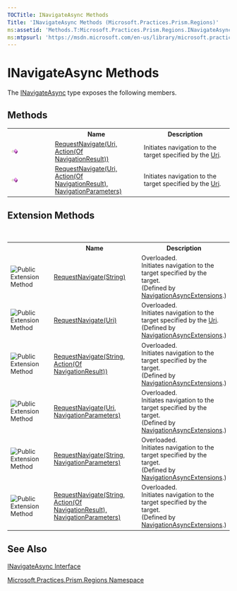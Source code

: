 ```yaml
---
TOCTitle: INavigateAsync Methods
Title: 'INavigateAsync Methods (Microsoft.Practices.Prism.Regions)'
ms:assetid: 'Methods.T:Microsoft.Practices.Prism.Regions.INavigateAsync'
ms:mtpsurl: 'https://msdn.microsoft.com/en-us/library/microsoft.practices.prism.regions.inavigateasync_methods(v=pandp.50)'
---
```


# INavigateAsync Methods

The [INavigateAsync](https://msdn.microsoft.com/library/microsoft.practices.prism.regions.inavigateasync) type exposes the following members.

## Methods

<table>
<colgroup>
<col width="20%" />
<col width="40%" />
<col width="40%" />
</colgroup>

<tbody><tr>
<th>
							&nbsp;
						</th>
<th>Name</th>
<th>Description</th>
</tr>
<tr>
  <td>

![](images/public-method.gif "Public method")
    
  </td>
  <td>
    <a href="https://msdn.microsoft.com/en-us/library/microsoft.practices.prism.regions.inavigateasync.requestnavigate(v=pandp.50)">RequestNavigate(Uri, Action(Of NavigationResult))</a>
  </td>
  <td>
    <div>
Initiates navigation to the target specified by the <a href="http://msdn.microsoft.com/en-us/library/txt7706a" target="_blank">Uri</a>.
</div>
  </td>
</tr>
<tr>
  <td>

![](images/public-method.gif "Public method")
  </td>
  <td>
    <a href="https://msdn.microsoft.com/en-us/library/microsoft.practices.prism.regions.inavigateasync.requestnavigate(v=pandp.50)">RequestNavigate(Uri, Action(Of NavigationResult), NavigationParameters)</a>
  </td>
  <td>
    <div>
Initiates navigation to the target specified by the <a href="http://msdn.microsoft.com/en-us/library/txt7706a" target="_blank">Uri</a>.
</div>
  </td>
</tr>
</tbody>
</table>

## Extension Methods
 
<table>
<tbody>
<colgroup>
<col width="20%" />
<col width="40%" />
<col width="40%" />
</colgroup>

<tr>
<th>
&nbsp;
</th>
<th>Name</th>
<th>Description</th>
</tr>
<tr>
<td>

![](https://msdn.microsoft.com/en-us/Gg431082.pubextension(en-us,PandP.50).gif "Public Extension Method")
</td>
<td>
<a href="https://msdn.microsoft.com/en-us/library/microsoft.practices.prism.regions.navigationasyncextensions.requestnavigate(v=pandp.50)">RequestNavigate(String)</a>
</td>
<td>Overloaded.<div>
Initiates navigation to the target specified by the target</span>.
</div> (Defined by <a href="https://msdn.microsoft.com/en-us/library/microsoft.practices.prism.regions.navigationasyncextensions(v=pandp.50)">NavigationAsyncExtensions</a>.)</td>
</tr>
<tr>
<td>

![](https://msdn.microsoft.com/en-us/Gg431082.pubextension(en-us,PandP.50).gif "Public Extension Method")
</td>
<td>
<a href="https://msdn.microsoft.com/en-us/library/microsoft.practices.prism.regions.navigationasyncextensions.requestnavigate(v=pandp.50)">RequestNavigate(Uri)</a>
</td>
<td>Overloaded.<div>
Initiates navigation to the target specified by the <a href="http://msdn.microsoft.com/en-us/library/txt7706a" target="_blank">Uri</a>.
</div> (Defined by <a href="https://msdn.microsoft.com/en-us/library/microsoft.practices.prism.regions.navigationasyncextensions(v=pandp.50)">NavigationAsyncExtensions</a>.)</td>
</tr>
<tr>
<td>

![](https://msdn.microsoft.com/en-us/Gg431082.pubextension(en-us,PandP.50).gif "Public Extension Method")
</td>
<td>
<a href="https://msdn.microsoft.com/en-us/library/microsoft.practices.prism.regions.navigationasyncextensions.requestnavigate(v=pandp.50)">RequestNavigate(String, Action(Of NavigationResult))</a>
</td>
<td>Overloaded.<div>
Initiates navigation to the target specified by the target.
</div> (Defined by <a href="https://msdn.microsoft.com/en-us/library/microsoft.practices.prism.regions.navigationasyncextensions(v=pandp.50)">NavigationAsyncExtensions</a>.)</td>
</tr>
<tr>
<td>

![](https://msdn.microsoft.com/en-us/Gg431082.pubextension(en-us,PandP.50).gif "Public Extension Method")
</td>
<td>
<a href="https://msdn.microsoft.com/en-us/library/microsoft.practices.prism.regions.navigationasyncextensions.requestnavigate(v=pandp.50)">RequestNavigate(Uri, NavigationParameters)</a>
</td>
<td>Overloaded.<div>
Initiates navigation to the target specified by the target.
</div> (Defined by <a href="https://msdn.microsoft.com/en-us/library/microsoft.practices.prism.regions.navigationasyncextensions(v=pandp.50)">NavigationAsyncExtensions</a>.)</td>
</tr>
<tr>
<td>

![](https://msdn.microsoft.com/en-us/Gg431082.pubextension(en-us,PandP.50).gif "Public Extension Method")
</td>
<td>
<a href="https://msdn.microsoft.com/en-us/library/microsoft.practices.prism.regions.navigationasyncextensions.requestnavigate(v=pandp.50)">RequestNavigate(String, NavigationParameters)</a>
</td>
<td>Overloaded.<div>
Initiates navigation to the target specified by the target.
</div> (Defined by <a href="https://msdn.microsoft.com/en-us/library/microsoft.practices.prism.regions.navigationasyncextensions(v=pandp.50)">NavigationAsyncExtensions</a>.)</td>
</tr>
<tr>
<td>

![](https://msdn.microsoft.com/en-us/Gg431082.pubextension(en-us,PandP.50).gif "Public Extension Method")
</td>
<td>
<a href="https://msdn.microsoft.com/en-us/library/microsoft.practices.prism.regions.navigationasyncextensions.requestnavigate(v=pandp.50)">RequestNavigate(String, Action(Of NavigationResult), NavigationParameters)</a>
</td>
<td>Overloaded.<div>
Initiates navigation to the target specified by the target.
</div> (Defined by <a href="https://msdn.microsoft.com/en-us/library/microsoft.practices.prism.regions.navigationasyncextensions(v=pandp.50)">NavigationAsyncExtensions</a>.)</td>
</tr>
</tbody>
</table>

## See Also

[INavigateAsync Interface](https://msdn.microsoft.com/en-us/library/microsoft.practices.prism.regions.inavigateasync(v=pandp.50))

[Microsoft.Practices.Prism.Regions Namespace](https://msdn.microsoft.com/en-us/library/microsoft.practices.prism.regions(v=pandp.50))
